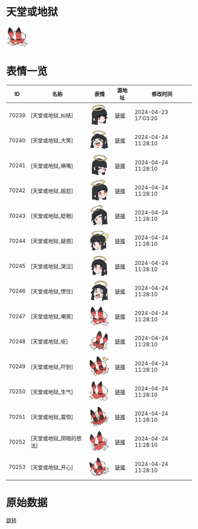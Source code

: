# 天堂或地狱

<img src="./cover.png" height="60" alt="cover" />

# 表情一览

|ID|名称|表情|源地址|修改时间|
|----|----|----|----|----|
|70239|[天堂或地狱_纠结]|<img src="./pic/070239_%5B天堂或地狱_纠结%5D.png" height="60" alt="纠结"/>|[链接](https://i0.hdslb.com/bfs/garb/d62970b3acdb8932168e3dd429d40fa2bc038a41.png)|2024-04-23 17:03:20|
|70240|[天堂或地狱_大笑]|<img src="./pic/070240_%5B天堂或地狱_大笑%5D.png" height="60" alt="大笑"/>|[链接](https://i0.hdslb.com/bfs/garb/23deee48a2ea8bc9a5b4496401b44f15ca384e89.png)|2024-04-24 11:28:10|
|70241|[天堂或地狱_噘嘴]|<img src="./pic/070241_%5B天堂或地狱_噘嘴%5D.png" height="60" alt="噘嘴"/>|[链接](https://i0.hdslb.com/bfs/garb/d4b5c043ebd839ca6e4c306f9fb08c426799fea6.png)|2024-04-24 11:28:10|
|70242|[天堂或地狱_尴尬]|<img src="./pic/070242_%5B天堂或地狱_尴尬%5D.png" height="60" alt="尴尬"/>|[链接](https://i0.hdslb.com/bfs/garb/48fa8ee2c6437cad9dfd539e76af28e00b419098.png)|2024-04-24 11:28:10|
|70243|[天堂或地狱_眨眼]|<img src="./pic/070243_%5B天堂或地狱_眨眼%5D.png" height="60" alt="眨眼"/>|[链接](https://i0.hdslb.com/bfs/garb/bcc6bd6d5db25b2e0fe0b008221158acdfeb2f24.png)|2024-04-24 11:28:10|
|70244|[天堂或地狱_疑惑]|<img src="./pic/070244_%5B天堂或地狱_疑惑%5D.png" height="60" alt="疑惑"/>|[链接](https://i0.hdslb.com/bfs/garb/7b8c8a270ea76e2c08620cb5b7b35328b9e5bded.png)|2024-04-24 11:28:10|
|70245|[天堂或地狱_哭泣]|<img src="./pic/070245_%5B天堂或地狱_哭泣%5D.png" height="60" alt="哭泣"/>|[链接](https://i0.hdslb.com/bfs/garb/a31f48e4143406f99e8f43ab7d0852b86f5f29d3.png)|2024-04-24 11:28:10|
|70246|[天堂或地狱_愣住]|<img src="./pic/070246_%5B天堂或地狱_愣住%5D.png" height="60" alt="愣住"/>|[链接](https://i0.hdslb.com/bfs/garb/dbdfd81e5513f9cf17e82fd61d1d6db1323c7cdd.png)|2024-04-24 11:28:10|
|70247|[天堂或地狱_嘲笑]|<img src="./pic/070247_%5B天堂或地狱_嘲笑%5D.png" height="60" alt="嘲笑"/>|[链接](https://i0.hdslb.com/bfs/garb/21a679fbeacf6c245e5568c16495e5f0c0ca21e1.png)|2024-04-24 11:28:10|
|70248|[天堂或地狱_呕]|<img src="./pic/070248_%5B天堂或地狱_呕%5D.png" height="60" alt="呕"/>|[链接](https://i0.hdslb.com/bfs/garb/b1cbef726e78f1d3ee8e6f751a02243c10684dfc.png)|2024-04-24 11:28:10|
|70249|[天堂或地狱_吓到]|<img src="./pic/070249_%5B天堂或地狱_吓到%5D.png" height="60" alt="吓到"/>|[链接](https://i0.hdslb.com/bfs/garb/9a75da1b43adc9738a1197601bfda059b2ecf0b9.png)|2024-04-24 11:28:10|
|70250|[天堂或地狱_生气]|<img src="./pic/070250_%5B天堂或地狱_生气%5D.png" height="60" alt="生气"/>|[链接](https://i0.hdslb.com/bfs/garb/22711e4356538b77d17ca4eb2a3e166545b13adb.png)|2024-04-24 11:28:10|
|70251|[天堂或地狱_震惊]|<img src="./pic/070251_%5B天堂或地狱_震惊%5D.png" height="60" alt="震惊"/>|[链接](https://i0.hdslb.com/bfs/garb/ef704fc37c2a8cfa4fbab4f9aab1ec0beead0c20.png)|2024-04-24 11:28:10|
|70252|[天堂或地狱_阴暗的想法]|<img src="./pic/070252_%5B天堂或地狱_阴暗的想法%5D.png" height="60" alt="阴暗的想法"/>|[链接](https://i0.hdslb.com/bfs/garb/56aadaf37561800dfa4a83b8c533fad6a1c04848.png)|2024-04-24 11:28:10|
|70253|[天堂或地狱_开心]|<img src="./pic/070253_%5B天堂或地狱_开心%5D.png" height="60" alt="开心"/>|[链接](https://i0.hdslb.com/bfs/garb/a1507e7879f36c84682a10b48e56fe5878b030fc.png)|2024-04-24 11:28:10|

# 原始数据

[跳转](./raw.json)

